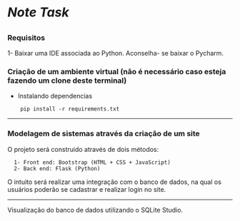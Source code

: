 # ***Note Task***

##

### **Requisitos**

 1- Baixar uma IDE associada ao Python. Aconselha- se baixar o Pycharm. 
        
### **Criação de um ambiente virtual (não é necessário caso esteja fazendo um clone deste terminal)**


- Instalando dependencias

```commandline
    pip install -r requirements.txt
```

--------

### **Modelagem de sistemas através da criação de um site** 

O projeto será construido através de dois métodos:

      1- Front end: Bootstrap (HTML + CSS + JavaScript)
      2- Back end: Flask (Python)

O intuito será realizar uma integração com o banco de dados, na qual os usuários poderão se cadastrar e realizar login no site. 

---------
Visualização do banco de dados utilizando o SQLite Studio.
                  
